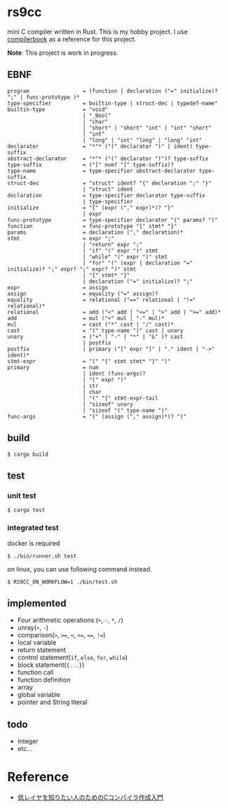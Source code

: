 # rs9cc

mini C compiler written in Rust. This is my hobby project. I use [compilerbook](https://www.sigbus.info/compilerbook) as a reference for this project.

**Note**: This project is work in progress.

## EBNF
```
program                 = (function | declaration ("=" initialize)? ";" | func-prototype )*
type-specifier          = builtin-type | struct-dec | typedef-name"
builtin-type            = "void" 
                        | "_Bool"
                        | "char" 
                        | "short" | "short" "int" | "int" "short" 
                        | "int" 
                        | "long" | "int" "long" | "long" "int" 
declarator              = "*"* ("(" declarator ")" | ident) type-suffix
abstract-declarator     = "*"* ("(" declarator ")")? type-suffix
type-suffix             = ("[" num? "]" type-suffix)?
type-name               = type-specifier abstract-declarator type-suffix
struct-dec              = "struct" ident? "{" declaration ";" "}"
                        | "struct" ident
declaration             = type-specifier declarator type-suffix
                        | type-specifier  
initialize              = "{" (expr ("," expr)*)? "}" 
                        | expr 
func-prototype          = type-specifier declarator "(" params? ")" 
function                = func-prototype "{" stmt* "}"
params                  = declaration ("," declaration)*
stmt                    = expr ";"
                        | "return" expr ";"
                        | "if" "(" expr ")" stmt
                        | "while" "(" expr ")" stmt
                        | "for" "(" (expr | declaration "=" initialize)? ";" expr? ";" expr? ")" stmt
                        | "{" stmt* "}"
                        | declaration ("=" initialize)? ";"
expr                    = assign
assign                  = equality ("=" assign)?
equality                = relational ("==" relational | "!=" relational)*
relational              = add ("<" add | "<=" | ">" add | ">=" add)*
add                     = mul ("+" mul | "-" mul)*
mul                     = cast ("*" cast | "/" cast)*
cast                    = "(" type-name ")" cast | unary
unary                   = ("+" | "-" | "*" | "&" )? cast
                        | postfix
postfix                 | primary ("[" expr "]" | "." ident | "->" ident)*
stmt-expr               = "(" "{" stmt stmt* "}" ")"
primary                 = num 
                        | ident (func-args)? 
                        | "(" expr ")"
                        | str
                        | char
                        | "(" "{" stmt-expr-tail
                        | "sizeof" unary
                        | "sizeof "(" type-name ")"
func-args               = "(" (assign ("," assign)*)? ")"
```

## build 
```
$ cargo build
```

## test
### unit test
```
$ cargo test
```

### integrated test
docker is required
```
$ ./bin/runner.sh test
```

on linux, you can use following command instead.
```
$ RS9CC_ON_WORKFLOW=1 ./bin/test.sh
```

## implemented
- Four arithmetic operations (`+`, `-`, `*`, `/`)
- unray(`+`, `-`)
- comparison(`>`, `>=`, `<`, `<=`, `==`, `!=`)
- local variable
- return statement
- control statement(`if`, `else`, `for`, `while`)
- block statement(`{...}`)
- function call
- function definition
- array
- global variable
- pointer and String literal


## todo
- integer
- etc...

 # Reference
 - [低レイヤを知りたい人のためのCコンパイラ作成入門](https://www.sigbus.info/compilerbook)
